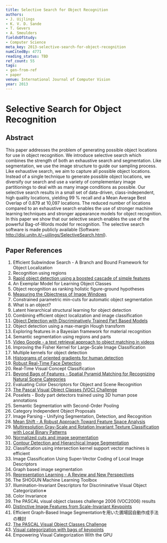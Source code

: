 ```yaml
---
title: Selective Search for Object Recognition
authors:
- J. Uijlings
- K. V. D. Sande
- T. Gevers
- A. Smeulders
fieldsOfStudy:
- Computer Science
meta_key: 2013-selective-search-for-object-recognition
numCitedBy: 4771
reading_status: TBD
ref_count: 55
tags:
- gen-from-ref
- paper
venue: International Journal of Computer Vision
year: 2013
---
```


# Selective Search for Object Recognition

## Abstract

This paper addresses the problem of generating possible object locations for use in object recognition. We introduce selective search which combines the strength of both an exhaustive search and segmentation. Like segmentation, we use the image structure to guide our sampling process. Like exhaustive search, we aim to capture all possible object locations. Instead of a single technique to generate possible object locations, we diversify our search and use a variety of complementary image partitionings to deal with as many image conditions as possible. Our selective search results in a small set of data-driven, class-independent, high quality locations, yielding 99 % recall and a Mean Average Best Overlap of 0.879 at 10,097 locations. The reduced number of locations compared to an exhaustive search enables the use of stronger machine learning techniques and stronger appearance models for object recognition. In this paper we show that our selective search enables the use of the powerful Bag-of-Words model for recognition. The selective search software is made publicly available (Software: http://disi.unitn.it/~uijlings/SelectiveSearch.html).

## Paper References

1. Efficient Subwindow Search - A Branch and Bound Framework for Object Localization
2. Recognition using regions
3. [Rapid object detection using a boosted cascade of simple features](2001-rapid-object-detection-using-a-boosted-cascade-of-simple-features)
4. An Exemplar Model for Learning Object Classes
5. Object recognition as ranking holistic figure-ground hypotheses
6. [Measuring the Objectness of Image Windows](2012-measuring-the-objectness-of-image-windows)
7. Constrained parametric min-cuts for automatic object segmentation
8. What is an object?
9. Latent hierarchical structural learning for object detection
10. Combining efficient object localization and image classification
11. [Object Detection with Discriminatively Trained Part Based Models](2009-object-detection-with-discriminatively-trained-part-based-models)
12. Object detection using a max-margin Hough transform
13. Exploring features in a Bayesian framework for material recognition
14. Semantic segmentation using regions and parts
15. [Video Google - a text retrieval approach to object matching in videos](2003-video-google-a-text-retrieval-approach-to-object-matching-in-videos)
16. Improving the Fisher Kernel for Large-Scale Image Classification
17. Multiple kernels for object detection
18. [Histograms of oriented gradients for human detection](2005-histograms-of-oriented-gradients-for-human-detection)
19. [Robust Real-Time Face Detection](2001-robust-real-time-face-detection)
20. Real-Time Visual Concept Classification
21. [Beyond Bags of Features - Spatial Pyramid Matching for Recognizing Natural Scene Categories](2006-beyond-bags-of-features-spatial-pyramid-matching-for-recognizing-natural-scene-categories)
22. Evaluating Color Descriptors for Object and Scene Recognition
23. [The Pascal Visual Object Classes (VOC) Challenge](2009-the-pascal-visual-object-classes-voc-challenge)
24. Poselets - Body part detectors trained using 3D human pose annotations
25. Semantic Segmentation with Second-Order Pooling
26. Category Independent Object Proposals
27. Image Parsing - Unifying Segmentation, Detection, and Recognition
28. [Mean Shift - A Robust Approach Toward Feature Space Analysis](2002-mean-shift-a-robust-approach-toward-feature-space-analysis)
29. [Multiresolution Gray-Scale and Rotation Invariant Texture Classification with Local Binary Patterns](2002-multiresolution-gray-scale-and-rotation-invariant-texture-classification-with-local-binary-patterns)
30. [Normalized cuts and image segmentation](1997-normalized-cuts-and-image-segmentation)
31. [Contour Detection and Hierarchical Image Segmentation](2011-contour-detection-and-hierarchical-image-segmentation)
32. Classification using intersection kernel support vector machines is efficient
33. Image Classification Using Super-Vector Coding of Local Image Descriptors
34. Graph based image segmentation
35. [Representation Learning - A Review and New Perspectives](2013-representation-learning-a-review-and-new-perspectives)
36. The SHOGUN Machine Learning Toolbox
37. Illumination-Invariant Descriptors for Discriminative Visual Object Categorization∗
38. Color Invariance
39. The PASCAL visual object classes challenge 2006 (VOC2006) results
40. [Distinctive Image Features from Scale-Invariant Keypoints](2004-distinctive-image-features-from-scale-invariant-keypoints)
41. Efficient Graph-Based Image Segmentationを用いた圃場図自動作成手法の検討
42. [The PASCAL Visual Object Classes Challenge](2006-the-pascal-visual-object-classes-challenge)
43. [Visual categorization with bags of keypoints](2004-visual-categorization-with-bags-of-keypoints)
44. Empowering Visual Categorization With the GPU
